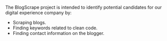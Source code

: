 The BlogScrape project is intended to identify potential candidates for our digital experience company by:
* Scraping blogs.
* Finding keywords related to clean code.
* Finding contact information on the blogger.